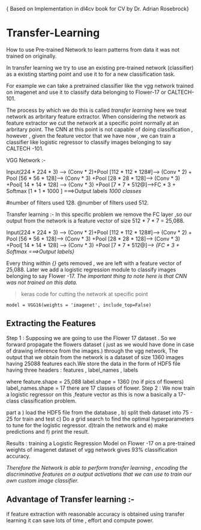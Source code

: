 { Based on Implementation in dl4cv book for CV by Dr. Adrian Rosebrock}
# Transfer-Learning
How to use Pre-trained Network to learn patterns from data it was not trained on originally.

In transfer learning we try to use an existing pre-trained network (classifier) as a existing starting point and use it to for a new classification task. 

For example we can take a pretrained classifier like the vgg network trained on imagenet and use it to classify data belonging to Flower-17 or CALTECH-101.

The process by which we do this is called _transfer learning_ here we treat network as arbritary feature extractor. When considering the network as feature extractor we cut the network at a specific point normally at an arbritary point. The CNN at this point is not capable of doing classification , however , given the feature vector that we have now , we can train a classifier like logistic regressor to classify images belonging to say CALTECH -101.

VGG Network :-

Input(224 * 224 * 3) --> (Conv * 2)+Pool [112 * 112 * 128#]--> (Conv * 2) + Pool [56 * 56 * 128]--> (Conv * 3) +Pool [28 * 28 * 128]--> (Conv * 3) +Pool[ 14 * 14 * 128] --> (Conv * 3) +Pool [7 * 7 * 512@]-->FC * 3 + Softmax [1 * 1 * 1000 ] ===>Output labels _1000 classes_
       
#number of filters used 128.
@number of filters used 512.

Transfer learning :-
In this specific problem we remove the FC layer ,so our output from the network is a feature vector of size 512 * 7 * 7 = 25,088.

Input(224 * 224 * 3) --> (Conv * 2)+Pool [112 * 112 * 128#]--> (Conv * 2) + Pool [56 * 56 * 128]--> (Conv * 3) +Pool [28 * 28 * 128]--> (Conv * 3) +Pool[ 14 * 14 * 128] --> (Conv * 3) +Pool [7 * 7 * 512@]-->  _{FC * 3 + Softmax ===>Output labels}_

Every thing within _{}_ gets removed , we are left with a feature vector of 25,088. Later we add a logistic regression module to classify images belonging to say Flower -17. _The important thing to note here is that CNN was not trained on this data._


>keras code for cutting the network at specific point

`model = VGG16(weights = 'imagenet', include_top=False)`


## Extracting the Features 
Step 1 :
Supposing we are going to use the Flower 17 dataset . So we forward propagate the flowers dataset ( just as we would have done in case of drawing inference from the images.) through the vgg network, The output that we obtain from the network is a dataset of size 1360 images having 25088 features each.We store the data in the form of HDF5 file having three headers : features , label_names , labels

where feature.shape = 25,088
label.shape = 1360 (no if pics of flowers)
label_names.shape = 17 there are 17 classes of flower.
Step 2 :
We now train a logistic regressor on this ,feature vector as this is now a basically a 17-class classification problem.

part a ) load the HDF5 file from the database , 
b) split theb dataset into 75 - 25 for train and test
c) Do a grid search to find the optimal hyperparameters to tune for the logistic regressor.
d)train the network and 
e) make predictions and
f) print the result.

Results : training a Logistic Regression Model on Flower -17 on a pre-trained weights of imagenet dataset of vgg network gives 93% classification accuracy.

_Therefore the Network is able to perform transfer learning , encoding the discriminative features on a output activations that we can use to train our own custom image classifier._

## Advantage of Transfer learning :-
if feature extraction with reasonable accuracy is obtained using transfer learning it can save lots of time , effort and compute power.
